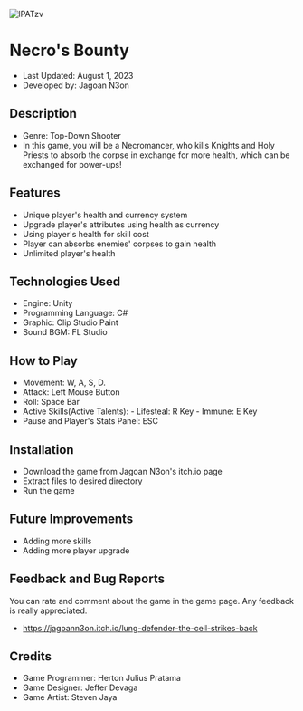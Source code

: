 ![lPATzv](https://github.com/HertonJP/Compfest-GJ/assets/125948356/19b073f0-688b-4b19-9575-350aab05ef4d)
# Necro's Bounty
- Last Updated: August 1, 2023
- Developed by: Jagoan N3on

## Description
- Genre: Top-Down Shooter
- In this game, you will be a Necromancer, who kills Knights and Holy Priests to absorb the corpse in exchange for more health, which can be exchanged for power-ups!

## Features
- Unique player's health and currency system
- Upgrade player's attributes using health as currency
- Using player's health for skill cost
- Player can absorbs enemies' corpses to gain health
- Unlimited player's health

## Technologies Used
- Engine: Unity
- Programming Language: C#
- Graphic: Clip Studio Paint
- Sound BGM: FL Studio

## How to Play
- Movement: W, A, S, D.
- Attack: Left Mouse Button
- Roll: Space Bar
- Active Skills(Active Talents): - Lifesteal: R Key
		 		 - Immune: E Key
- Pause and Player's Stats Panel: ESC

## Installation 
- Download the game from Jagoan N3on's itch.io page
- Extract files to desired directory
- Run the game

## Future Improvements
- Adding more skills
- Adding more player upgrade

## Feedback and Bug Reports
You can rate and comment about the game in the game page. Any feedback is really appreciated.
- https://jagoann3on.itch.io/lung-defender-the-cell-strikes-back

## Credits
- Game Programmer: Herton Julius Pratama
- Game Designer: Jeffer Devaga
- Game Artist: Steven Jaya
